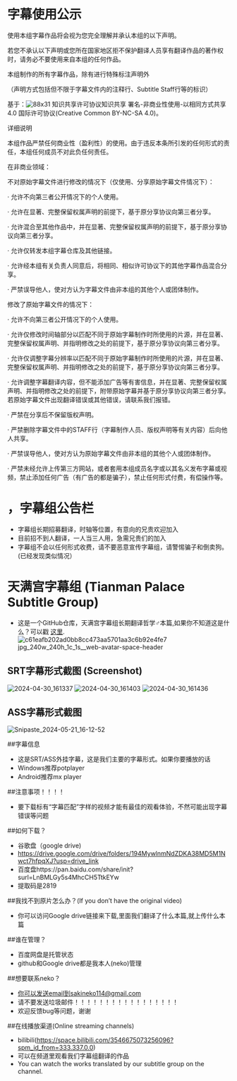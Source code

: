 # 字幕使用公示
使用本组字幕作品将会视为您完全理解并承认本组的以下声明。

若您不承认以下声明或您所在国家地区拒不保护翻译人员享有翻译作品的著作权时，请务必不要使用来自本组的任何作品。

本组制作的所有字幕作品，除有进行特殊标注声明外

（声明方式包括但不限于字幕文件内的注释行、Subtitle Staff行等的标识）


基于：![88x31](https://github.com/sakiNeko1/Tianman-Palace-Subtitle-Group/assets/167757545/e15e0f3e-9718-4317-a58f-60cd9a0a3e16)
知识共享许可协议知识共享 署名-非商业性使用-以相同方式共享 4.0 国际许可协议(Creative Common BY-NC-SA 4.0)。

详细说明

本组作品严禁任何商业性（盈利性）的使用。由于违反本条所引发的任何形式的责任，本组任何成员不对此负任何责任。

在非商业领域：

不对原始字幕文件进行修改的情况下（仅使用、分享原始字幕文件情况下）：

· 允许不向第三者公开情况下的个人使用。

· 允许在显著、完整保留权属声明的前提下，基于原分享协议向第三者分享。

· 允许混合至其他作品中，并在显著、完整保留权属声明的前提下，基于原分享协议向第三者分享。

· 允许仅转发本组字幕仓库及其他链接。

· 允许经本组有关负责人同意后，将相同、相似许可协议下的其他字幕作品混合分享。

· 严禁误导他人，使对方认为字幕文件由非本组的其他个人或团体制作。

修改了原始字幕文件的情况下：

· 允许不向第三者公开情况下的个人使用。

· 允许仅修改时间轴部分以匹配不同于原始字幕制作时所使用的片源，并在显著、完整保留权属声明、并指明修改之处的前提下，基于原分享协议向第三者分享。

· 允许仅调整字幕分辨率以匹配不同于原始字幕制作时所使用的片源，并在显著、完整保留权属声明、并指明修改之处的前提下，基于原分享协议向第三者分享。

· 允许调整字幕翻译内容，但不能添加广告等有害信息，并在显著、完整保留权属声明、并指明修改之处的前提下，附带原始字幕并基于原分享协议向第三者分享。若原始字幕文件出现翻译错误或其他错误，请联系我们报错。

· 严禁在分享后不保留版权声明。

· 严禁删除字幕文件中的STAFF行（字幕制作人员、版权声明等有关内容）后向他人共享。

· 严禁误导他人，使对方认为原始字幕文件由非本组的其他个人或团体制作。

· 严禁未经允许上传第三方网站，或者套用本组成员名字或以其名义发布字幕或视频，禁止添加任何广告（有广告的都是骗子），禁止任何形式付费，有偿操作等。

# ，字幕组公告栏
-  字幕组长期招募翻译，时轴等位置，有意向的兄贵欢迎加入
-  目前招不到人翻译，一人当三人用，急需兄贵们的加入
-  字幕组不会以任何形式收费，请不要恶意宣传字幕组，请警惕骗子和倒卖狗。(已经发现类似情况）

# 天满宫字幕组     (Tianman Palace Subtitle Group)
-  这是一个GitHub仓库，天满宫字幕组长期翻译哲学♂本篇,如果你不知道这是什么？可以戳 <a href="https://jump2.bdimg.com/p/9021541534">这里</a>.
![c61eafb202ad0bb8cc473aa5701aa3c6b92e4fe7 jpg_240w_240h_1c_1s__web-avatar-space-header](https://github.com/sakiNeko1/Tianman-Palace-Subtitle-Group/assets/167757545/9eeb0a9c-c4e0-432a-a02b-c0ca9039753a)

## SRT字幕形式截图   (Screenshot)
![2024-04-30_161337](https://github.com/sakiNeko1/-Tianman-Palace-Subtitle-Group-/assets/167757545/2bbe6c68-e6ad-41e7-9730-522ad4d37b63)
![2024-04-30_161403](https://github.com/sakiNeko1/-Tianman-Palace-Subtitle-Group-/assets/167757545/1ed40793-395b-4d37-b66d-30ded1d292b3)
![2024-04-30_161436](https://github.com/sakiNeko1/-Tianman-Palace-Subtitle-Group-/assets/167757545/1546f135-b00f-4415-a07a-40fa3796251f)

## ASS字幕形式截图 
![Snipaste_2024-05-21_16-12-52](https://github.com/sakiNeko1/Tianman-Palace-Subtitle-Group/assets/167757545/f03b074a-c578-45b5-a141-5ec951bd0bc0)

##字幕信息
-  这是SRT/ASS外挂字幕，这是我们主要的字幕形式。如果你要播放的话
-  Windows推荐potplayer
-  Android推荐mx player

##注意事项！！！！
-  要下载标有“字幕匹配”字样的视频才能有最佳的观看体验，不然可能出现字幕错误等问题

##如何下载？
-  谷歌盘（google drive)
-  https://drive.google.com/drive/folders/194MywlnmNdZDKA38MD5M1Nwct7hfpqXJ?usp=drive_link
-  百度盘https://pan.baidu.com/share/init?surl=LnBMLGy5s4MhcCH5TtkEYw
-  提取码是2819

##我找不到原片怎么办？(If you don’t have the original video)
-  你可以访问Google drive链接来下载,里面我们翻译了什么本篇,就上传什么本篇

##谁在管理？
- 百度网盘是托管状态
- github和Google drive都是我本人(neko)管理


##想要联系neko？
-  你可以发送email到sakineko114@gmail.com
-  请不要发送垃圾邮件！！！！！！！！！！！！！！！！！
-  欢迎反馈bug等问题，谢谢


##在线播放渠道(Online streaming channels)
-  bilibili(https://space.bilibili.com/3546675073256096?spm_id_from=333.337.0.0)
-  可以在频道里观看我们字幕组翻译的作品
-  You can watch the works translated by our subtitle group on the channel.
